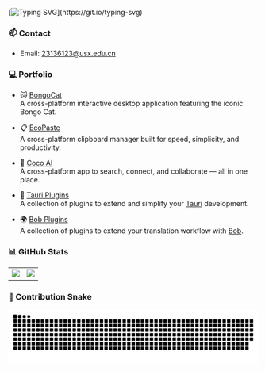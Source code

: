 [![Typing SVG](https://readme-typing-svg.demolab.com?font=Fira+Code&pause=1000&width=435&lines=Hey%F0%9F%91%8B%2CI'm+Wenjie+SU.;An+Open+Source+Contributor.)](https://git.io/typing-svg)


### 📫 Contact

- Email: 23136123@usx.edu.cn

### 💻 Portfolio

- 🐱 [BongoCat](https://github.com/ayangweb/BongoCat)  
  A cross-platform interactive desktop application featuring the iconic Bongo Cat.

- 📋 [EcoPaste](https://github.com/EcoPasteHub/EcoPaste)  
  A cross-platform clipboard manager built for speed, simplicity, and productivity.

- 🤖 [Coco AI](https://github.com/infinilabs/coco-app)  
  A cross-platform app to search, connect, and collaborate — all in one place.

- 🔌 [Tauri Plugins](https://github.com/ayangweb?tab=repositories&q=tauri-plugin&type=source&language=&sort=stargazers)  
  A collection of plugins to extend and simplify your [Tauri](https://github.com/tauri-apps/tauri) development.

- 🌍 [Bob Plugins](https://github.com/ayangweb?tab=repositories&q=bob-plugin&type=&language=&sort=stargazers)  
  A collection of plugins to extend your translation workflow with [Bob](https://bobtranslate.com/).

### 📊 GitHub Stats

<table>
  <tbody>
    <tr>
      <td>
        <picture>
          <source media="(prefers-color-scheme: dark)" srcset="https://github-readme-stats.vercel.app/api?username=ayangweb&theme=vue-dark&show_icons=true&hide_border=true">
          <source media="(prefers-color-scheme: light)" srcset="https://github-readme-stats.vercel.app/api?username=ayangweb&theme=vue&show_icons=true&hide_border=true">
          <img src="https://github-readme-stats.vercel.app/api?username=ayangweb&theme=vue&show_icons=true&hide_border=true">
        </picture>
      </td>
      <td>
        <picture>
          <source media="(prefers-color-scheme: dark)" srcset="https://github-readme-stats.vercel.app/api/top-langs/?username=ayangweb&theme=vue-dark&layout=compact&hide_border=true">
          <source media="(prefers-color-scheme: light)" srcset="https://github-readme-stats.vercel.app/api/top-langs/?username=ayangweb&theme=vue&layout=compact&hide_border=true">
          <img src="https://github-readme-stats.vercel.app/api/top-langs/?username=ayangweb&theme=vue&layout=compact&hide_border=true">
        </picture>
      </td>
    </tr>
  </tbody>
</table>

### 🐍 Contribution Snake

<picture>
  <source media="(prefers-color-scheme: dark)" srcset="https://raw.githubusercontent.com/ayangweb/ayangweb/master/assets/github-contribution-grid-snake-dark.svg">
  <source media="(prefers-color-scheme: light)" srcset="https://raw.githubusercontent.com/ayangweb/ayangweb/master/assets/github-contribution-grid-snake.svg">
  <img alt="github contribution grid snake animation" src="https://raw.githubusercontent.com/ayangweb/ayangweb/master/assets/github-contribution-grid-snake.svg">
</picture>
